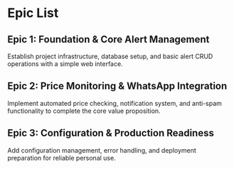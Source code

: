 # Epic List

## Epic 1: Foundation & Core Alert Management
Establish project infrastructure, database setup, and basic alert CRUD operations with a simple web interface.

## Epic 2: Price Monitoring & WhatsApp Integration  
Implement automated price checking, notification system, and anti-spam functionality to complete the core value proposition.

## Epic 3: Configuration & Production Readiness
Add configuration management, error handling, and deployment preparation for reliable personal use.
